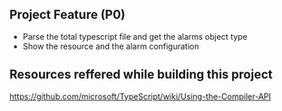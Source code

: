 ## Project Feature (P0)
- Parse the total typescript file and get the alarms object type
- Show the resource and the alarm configuration

## Resources reffered while building this project
https://github.com/microsoft/TypeScript/wiki/Using-the-Compiler-API
